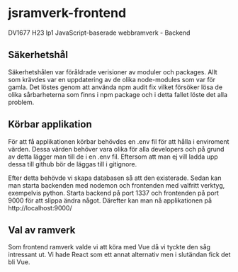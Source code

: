 # jsramverk-frontend
DV1677 H23 lp1 JavaScript-baserade webbramverk - Backend

## Säkerhetshål

Säkerhetshålen var föråldrade verisioner av moduler och packages. Allt som krävdes var en uppdatering av de olika node-modules som var för gamla. Det löstes genom att använda npm audit fix vilket försöker lösa de olika sårbarheterna som finns i npm package och i detta fallet löste det alla problem.

## Körbar applikation

För att få applikationen körbar behövdes en .env fil för att hålla i enviroment värden. Dessa värden behöver vara olika för alla developers och på grund av detta lägger man till de i en .env fil. Eftersom att man ej vill ladda upp dessa till github bör de läggas till i gitignore.

Efter detta behövde vi skapa databasen så att den existerade. Sedan kan man starta backenden med nodemon och frontenden med valfritt verktyg, exempelvis python. Starta backend på port 1337 och frontenden på port 9000 för att slippa ändra något. Därefter kan man nå applikationen på http://localhost:9000/

## Val av ramverk

Som frontend ramverk valde vi att köra med Vue då vi tyckte den såg intressant ut. Vi hade React som ett annat alternativ men i slutändan fick det bli Vue.
